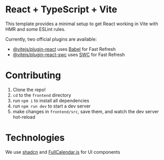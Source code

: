# React + TypeScript + Vite

This template provides a minimal setup to get React working in Vite with HMR and some ESLint rules.

Currently, two official plugins are available:

- [@vitejs/plugin-react](https://github.com/vitejs/vite-plugin-react/blob/main/packages/plugin-react/README.md) uses [Babel](https://babeljs.io/) for Fast Refresh
- [@vitejs/plugin-react-swc](https://github.com/vitejs/vite-plugin-react-swc) uses [SWC](https://swc.rs/) for Fast Refresh

# Contributing

1. Clone the repo!
2. `cd` to the `frontend` directory
3. run `npm i` to install all dependencies
4. run `npm run dev` to start a dev server
5. make changes in `frontend/src`, save them, and watch the dev server hot-reload

# Technologies

We use [shadcn](https://ui.shadcn.com/) and [FullCalendar.js](https://fullcalendar.io/docs/react) for UI components

